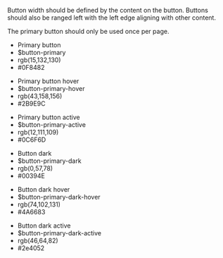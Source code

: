 <p>Button width should be defined by the content on the button. Buttons should also be ranged left with the left edge aligning with other content.</p>
<p>The primary button should only be used once per page.</p>
<div class="coop-l-row coop-u-margin-th">
    <div class="coop-l-column coop-l-small-6 coop-l-medium-4">
        <div class="dm-colour coop-u-margin-bh">
            <div class="dm-colour__swatch dm-colour__swatch--wide coop-u-button-primary-bg coop-u-padding-q">
              <ul class="list-bare dm-colour__definition coop-u-white coop-u-margin-x">
                  <li class="coop-bold">Primary button</li>
                  <li>$button-primary</li>
                  <li>rgb(15,132,130)</li>
                  <li>#0F8482</li>
              </ul>
            </div>
        </div>
    </div>
    <div class="coop-l-column coop-l-small-6 coop-l-medium-4">
        <div class="dm-colour coop-u-margin-bh">
            <div class="dm-colour__swatch dm-colour__swatch--wide coop-u-button-primary-hover-bg coop-u-padding-q">
              <ul class="list-bare dm-colour__definition coop-u-white coop-u-margin-x">
                  <li class="coop-bold">Primary button hover</li>
                  <li>$button-primary-hover</li>
                  <li>rgb(43,158,156)</li>
                  <li>#2B9E9C</li>
              </ul>
            </div>
        </div>
    </div>
    <div class="coop-l-column coop-l-small-6 coop-l-medium-4">
        <div class="dm-colour coop-u-margin-bh">
            <div class="dm-colour__swatch dm-colour__swatch--wide coop-u-button-primary-active-bg coop-u-padding-q">
              <ul class="list-bare dm-colour__definition coop-u-white coop-u-margin-x">
                  <li class="coop-bold">Primary button active</li>
                  <li>$button-primary-active</li>
                  <li>rgb(12,111,109)</li>
                  <li>#0C6F6D</li>
              </ul>
            </div>
        </div>
    </div>
    <div class="coop-l-column coop-l-small-6 coop-l-medium-4">
        <div class="dm-colour coop-u-margin-bh">
            <div class="dm-colour__swatch dm-colour__swatch--wide coop-u-button-dark-bg coop-u-padding-q">
              <ul class="list-bare dm-colour__definition coop-u-white coop-u-margin-x">
                  <li class="coop-bold">Button dark</li>
                  <li>$button-primary-dark</li>
                  <li>rgb(0,57,78)</li>
                  <li>#00394E</li>
              </ul>
            </div>
        </div>
    </div>
    <div class="coop-l-column coop-l-small-6 coop-l-medium-4">
        <div class="dm-colour coop-u-margin-bh">
            <div class="dm-colour__swatch dm-colour__swatch--wide  coop-u-button-dark-hover-bg coop-u-padding-q">
              <ul class="list-bare dm-colour__definition coop-u-white coop-u-margin-x">
                  <li class="coop-bold">Button dark hover</li>
                  <li>$button-primary-dark-hover</li>
                  <li>rgb(74,102,131)</li>
                  <li>#4A6683</li>
              </ul>
            </div>
        </div>
    </div>
    <div class="coop-l-column coop-l-small-6 coop-l-medium-4">
        <div class="dm-colour coop-u-margin-bh">
            <div class="dm-colour__swatch dm-colour__swatch--wide coop-u-button-dark-active-bg coop-u-padding-q">
              <ul class="list-bare dm-colour__definition coop-u-white coop-u-margin-x">
                  <li class="coop-bold">Button dark active</li>
                  <li>$button-primary-dark-active</li>
                  <li>rgb(46,64,82)</li>
                  <li>#2e4052</li>
              </ul>
            </div>
        </div>
    </div>
</div>
